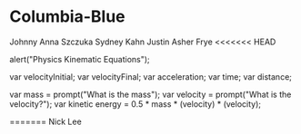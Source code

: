 # Columbia-Blue
Johnny
Anna Szczuka
Sydney Kahn
Justin
Asher Frye
<<<<<<< HEAD

alert("Physics Kinematic Equations");

var velocityInitial;
var velocityFinal;
var acceleration;
var time;
var distance; 

var mass = prompt("What is the mass");
var velocity = prompt("What is the velocity?");
var kinetic energy = 0.5 * mass * (velocity) * (velocity);









=======
Nick Lee
